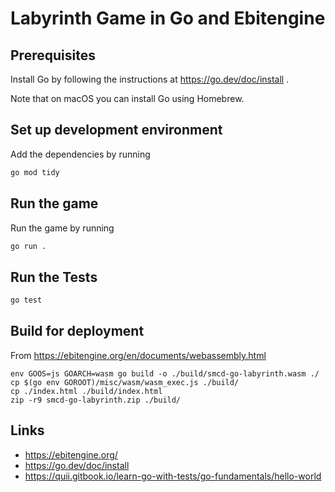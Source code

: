 # Labyrinth Game in Go and Ebitengine

## Prerequisites

Install Go by following the instructions at https://go.dev/doc/install .

Note that on macOS you can install Go using Homebrew.

## Set up development environment

Add the dependencies by running

```bash
go mod tidy
```

## Run the game

Run the game by running

```bash
go run .
```


## Run the Tests

```bash
go test
```

## Build for deployment

From https://ebitengine.org/en/documents/webassembly.html

```shell
env GOOS=js GOARCH=wasm go build -o ./build/smcd-go-labyrinth.wasm ./
cp $(go env GOROOT)/misc/wasm/wasm_exec.js ./build/
cp ./index.html ./build/index.html
zip -r9 smcd-go-labyrinth.zip ./build/
```

## Links

- https://ebitengine.org/
- https://go.dev/doc/install
- https://quii.gitbook.io/learn-go-with-tests/go-fundamentals/hello-world
